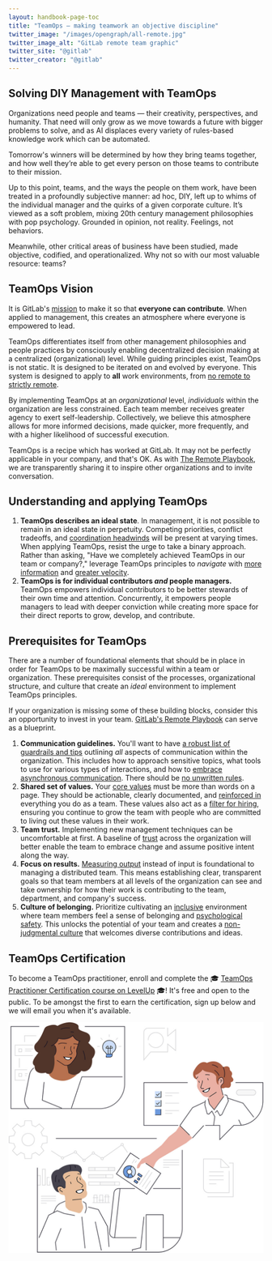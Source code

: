 ```yaml
---
layout: handbook-page-toc
title: "TeamOps — making teamwork an objective discipline"
twitter_image: "/images/opengraph/all-remote.jpg"
twitter_image_alt: "GitLab remote team graphic"
twitter_site: "@gitlab"
twitter_creator: "@gitlab"
---
```


## Solving DIY Management with TeamOps

Organizations need people and teams — their creativity, perspectives, and humanity. That need will only grow as we move towards a future with bigger problems to solve, and as AI displaces every variety of rules-based knowledge work which can be automated.

Tomorrow's winners will be determined by how they bring teams together, and how well they’re able to get every person on those teams to contribute to their mission.

Up to this point, teams, and the ways the people on them work, have been treated in a profoundly subjective manner: ad hoc, DIY, left up to whims of the individual manager and the quirks of a given corporate culture. It’s viewed as a soft problem, mixing 20th century management philosophies with pop psychology. Grounded in opinion, not reality. Feelings, not behaviors.

Meanwhile, other critical areas of business have been studied, made objective, codified, and operationalized. Why not so with our most valuable resource: teams?


## TeamOps Vision

It is GitLab's [mission](/company/mission/) to make it so that **everyone can contribute**. When applied to management, this creates an atmosphere where everyone is empowered to lead.

TeamOps differentiates itself from other management philosophies and people practices by consciously enabling decentralized decision making at a centralized (organizational) level. While guiding principles exist, TeamOps is not static. It is designed to be iterated on and evolved by everyone. This system is designed to apply to **all** work environments, from [no remote to strictly remote](/company/culture/all-remote/stages/).

By implementing TeamOps at an *organizational* level, *individuals* within the organization are less constrained. Each team member receives greater agency to exert self-leadership. Collectively, we believe this atmosphere allows for more informed decisions, made quicker, more frequently, and with a higher likelihood of successful execution.

TeamOps is a recipe which has worked at GitLab. It may not be perfectly applicable in your company, and that's OK. As with [The Remote Playbook](https://learn.gitlab.com/allremote/), we are transparently sharing it to inspire other organizations and to invite conversation.

## Understanding and applying TeamOps

1. **TeamOps describes an ideal state**. In management, it is not possible to remain in an ideal state in perpetuity. Competing priorities, conflict tradeoffs, and [coordination headwinds](https://komoroske.com/slime-mold/) will be present at varying times. When applying TeamOps, resist the urge to take a binary approach. Rather than asking, "Have we completely achieved TeamOps in our team or company?," leverage TeamOps principles to *navigate* with [more information](/handbook/teamops/shared-reality/) and [greater velocity](/handbook/teamops/everyone-contributes/).
1. **TeamOps is for individual contributors *and* people managers.** TeamOps empowers individual contributors to be better stewards of their own time and attention. Concurrently, it empowers people managers to lead with deeper conviction while creating more space for their direct reports to grow, develop, and contribute.

## Prerequisites for TeamOps

There are a number of foundational elements that should be in place in order for TeamOps to be maximally successful within a team or organization. These prerequisites consist of the processes, organizational structure, and culture that create an *ideal* environment to implement TeamOps principles.

If your organization is missing some of these building blocks, consider this an opportunity to invest in your team. [GitLab's Remote Playbook](https://learn.gitlab.com/allremote/remote-playbook) can serve as a blueprint.

1. **Communication guidelines.** You'll want to have [a robust list of guardrails and tips](/handbook/communication/) outlining *all* aspects of communication within the organization. This includes how to approach sensitive topics, what tools to use for various types of interactions, and how to [embrace asynchronous communication](/company/culture/all-remote/asynchronous/). There should be [no unwritten rules](/company/culture/all-remote/building-culture/#no-unwritten-rules-in-a-remote-work-culture).
1. **Shared set of values.** Your [core values](/handbook/values/) must be more than words on a page. They should be actionable, clearly documented, and [reinforced in](/company/culture/all-remote/building-culture/#reinforcing-your-values) everything you do as a team. These values also act as a [filter for hiring](/company/culture/all-remote/building-culture/#how-do-i-assess-culture-fit-remotely), ensuring you continue to grow the team with people who are committed to living out these values in their work.
1. **Team trust.** Implementing new management techniques can be uncomfortable at first. A baseline of [trust](/handbook/leadership/building-trust/) across the organization will better enable the team to embrace change and assume positive intent along the way.
1. **Focus on results.** [Measuring output](/company/culture/all-remote/management/#focusing-on-results) instead of input is foundational to managing a distributed team. This means establishing clear, transparent goals so that team members at all levels of the organization can see and take ownership for how their work is contributing to the team, department, and company's success.
1. **Culture of belonging.** Prioritize cultivating an [inclusive](/company/culture/inclusion/) environment where team members feel a sense of belonging and [psychological safety](/handbook/leadership/emotional-intelligence/psychological-safety/). This unlocks the potential of your team and creates a [non-judgmental culture](/company/culture/all-remote/mental-health/#create-a-non-judgemental-culture) that welcomes diverse contributions and ideas.

## TeamOps Certification

To become a TeamOps practitioner, enroll and complete the 🎓 [TeamOps Practitioner Certification course on LevelUp](https://levelup.gitlab.com/learn/course/teamops) 🎓! It's free and open to the public. To be amongst the first to earn the certification, sign up below and we will email you when it's available.

![GitLab TeamOps teamwork illustration](/teamops/images/teamops-illustration_teamwork_blue.jpg)
